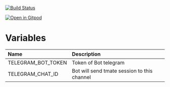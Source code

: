 [![Build Status](https://github.com/txgvnn/gitpod/workflows/Docker/badge.svg)](https://github.com/txgvnn/gitpod/actions)

[![Open in Gitpod](https://gitpod.io/button/open-in-gitpod.svg)](https://gitpod.io/#https://github.com/TxGVNN/gitpod)


# Variables

| Name               | Description                                 |
|:-------------------|:--------------------------------------------|
| TELEGRAM_BOT_TOKEN | Token of Bot telegram                       |
| TELEGRAM_CHAT_ID   | Bot will send tmate session to this channel |

